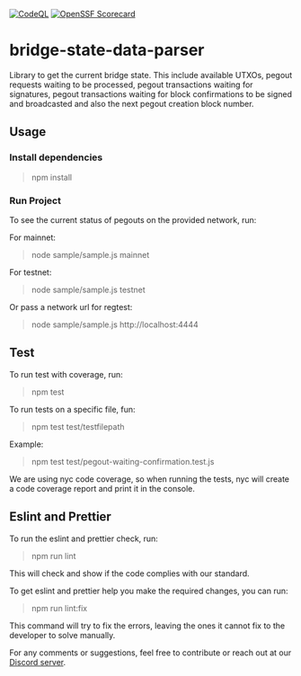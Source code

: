 [![CodeQL](https://github.com/rsksmart/bridge-state-data-parser/workflows/CodeQL/badge.svg)](https://github.com/rsksmart/bridge-state-data-parser/actions?query=workflow%3ACodeQL)
[![OpenSSF Scorecard](https://api.scorecard.dev/projects/github.com/rsksmart/bridge-state-data-parser/badge)](https://scorecard.dev/viewer/?uri=github.com/rsksmart/bridge-state-data-parser)

# bridge-state-data-parser

Library to get the current bridge state. This include available UTXOs, pegout requests waiting to be processed, pegout transactions waiting for signatures, pegout transactions waiting for block confirmations to be signed and broadcasted and also the next pegout creation block number.

## Usage

### Install dependencies

> npm install

### Run Project

To see the current status of pegouts on the provided network, run:

For mainnet:

> node sample/sample.js mainnet

For testnet:

> node sample/sample.js testnet

Or pass a network url for regtest:

> node sample/sample.js http://localhost:4444

## Test

To run test with coverage, run:

> npm test

To run tests on a specific file, fun:

> npm test test/testfilepath

Example:

> npm test test/pegout-waiting-confirmation.test.js

We are using nyc code coverage, so when running the tests, nyc will create a code coverage report and print it in the console.

## Eslint and Prettier

To run the eslint and prettier check, run:

> npm run lint

This will check and show if the code complies with our standard.

To get eslint and prettier help you make the required changes, you can run:

> npm run lint:fix

This command will try to fix the errors, leaving the ones it cannot fix to the developer to solve manually.

For any comments or suggestions, feel free to contribute or reach out at our [Discord server](https://discord.gg/rootstock).

